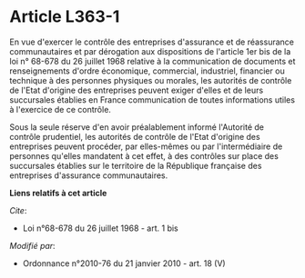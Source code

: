 # Article L363-1

En vue d'exercer le contrôle des entreprises d'assurance et de réassurance communautaires et par dérogation aux dispositions
de l'article 1er bis de la loi n° 68-678 du 26 juillet 1968 relative à la communication de documents et renseignements
d'ordre économique, commercial, industriel, financier ou technique à des personnes physiques ou morales, les autorités de
contrôle de l'Etat d'origine des entreprises peuvent exiger d'elles et de leurs succursales établies en France communication
de toutes informations utiles à l'exercice de ce contrôle. 

Sous la seule réserve d'en avoir préalablement informé         l'Autorité de contrôle prudentiel, les autorités de contrôle
de l'Etat d'origine des entreprises peuvent procéder, par elles-mêmes ou par l'intermédiaire de personnes qu'elles mandatent
à cet effet, à des contrôles sur place des succursales établies sur le territoire de la République française des entreprises
d'assurance communautaires.

**Liens relatifs à cet article**

_Cite_:

  - Loi n°68-678 du 26 juillet 1968 - art. 1 bis

_Modifié par_:

  - Ordonnance n°2010-76 du 21 janvier 2010 - art. 18 (V)
